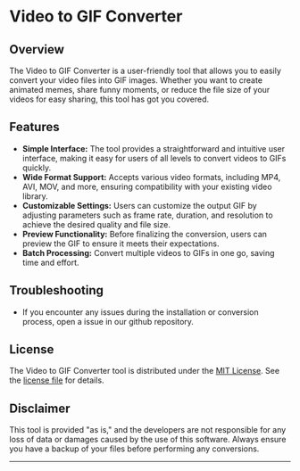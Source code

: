 # Video to GIF Converter

## Overview

The Video to GIF Converter is a user-friendly tool that allows you to easily convert your video files into GIF images. Whether you want to create animated memes, share funny moments, or reduce the file size of your videos for easy sharing, this tool has got you covered.

## Features

- **Simple Interface:** The tool provides a straightforward and intuitive user interface, making it easy for users of all levels to convert videos to GIFs quickly.
- **Wide Format Support:** Accepts various video formats, including MP4, AVI, MOV, and more, ensuring compatibility with your existing video library.
- **Customizable Settings:** Users can customize the output GIF by adjusting parameters such as frame rate, duration, and resolution to achieve the desired quality and file size.
- **Preview Functionality:** Before finalizing the conversion, users can preview the GIF to ensure it meets their expectations.
- **Batch Processing:** Convert multiple videos to GIFs in one go, saving time and effort.

## Troubleshooting

- If you encounter any issues during the installation or conversion process, open a issue in our github repository.

## License

The Video to GIF Converter tool is distributed under the [MIT License](LICENSE.md). See the [license file](LICENSE.md) for details.

## Disclaimer

This tool is provided "as is," and the developers are not responsible for any loss of data or damages caused by the use of this software. Always ensure you have a backup of your files before performing any conversions.

---
